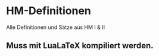 # HM-Definitionen
Alle Definitionen und Sätze aus HM I & II

## Muss mit LuaLaTeX kompiliert werden.
